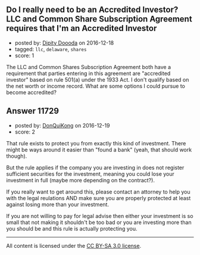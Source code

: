 ## Do I really need to be an Accredited Investor? LLC and Common Share Subscription Agreement requires that I'm an Accredited Investor

- posted by: [Dipity Doooda](https://stackexchange.com/users/9876830/dipity-doooda) on 2016-12-18
- tagged: `llc`, `delaware`, `shares`
- score: 1

<p>The LLC and Common Shares Subscription Agreement both have a requirement that parties entering in this agreement are "accredited investor" based on rule 501(a) under the 1933 Act. I don't qualify based on the net worth or income record. What are some options I could pursue to become accredited?</p>



## Answer 11729

- posted by: [DonQuiKong](https://stackexchange.com/users/9739821/donquikong) on 2016-12-19
- score: 2

<p>That rule exists to protect you from exactly this kind of investment. There might be ways around it easier than "found a bank" (yeah, that should work though).</p>

<p>But the rule applies if the company you are investing in does not register sufficient securities for the investment, meaning you could lose your investment in full (maybe more depending on the contract?). </p>

<p>If you really want to get around this, please contact an attorney to help you with the legal reulations AND make sure you are properly protected at least against losing more than your investment.</p>

<p>If you are not willing to pay for legal advise then either your investment is so small that not making it shouldn't be too bad or you are investing more than you should be and this rule is actually protecting you.</p>




---

All content is licensed under the [CC BY-SA 3.0 license](https://creativecommons.org/licenses/by-sa/3.0/).
